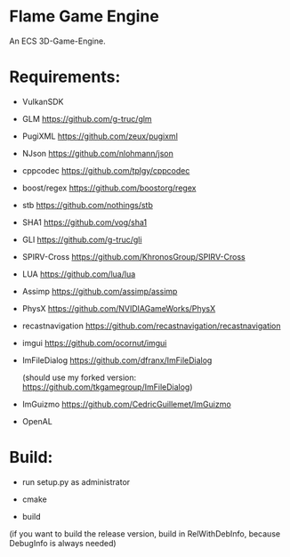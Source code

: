 # Flame Game Engine
An ECS 3D-Game-Engine.

# Requirements:

- VulkanSDK

- GLM https://github.com/g-truc/glm

- PugiXML https://github.com/zeux/pugixml

- NJson https://github.com/nlohmann/json

- cppcodec https://github.com/tplgy/cppcodec

- boost/regex https://github.com/boostorg/regex

- stb https://github.com/nothings/stb

- SHA1 https://github.com/vog/sha1

- GLI https://github.com/g-truc/gli

- SPIRV-Cross https://github.com/KhronosGroup/SPIRV-Cross

- LUA https://github.com/lua/lua

- Assimp https://github.com/assimp/assimp

- PhysX https://github.com/NVIDIAGameWorks/PhysX

- recastnavigation https://github.com/recastnavigation/recastnavigation

- imgui https://github.com/ocornut/imgui

- ImFileDialog https://github.com/dfranx/ImFileDialog

    (should use my forked version: https://github.com/tkgamegroup/ImFileDialog)

- ImGuizmo https://github.com/CedricGuillemet/ImGuizmo

- OpenAL

# Build:

- run setup.py as administrator

- cmake

- build

(if you want to build the release version, build in RelWithDebInfo, because DebugInfo is always needed)
